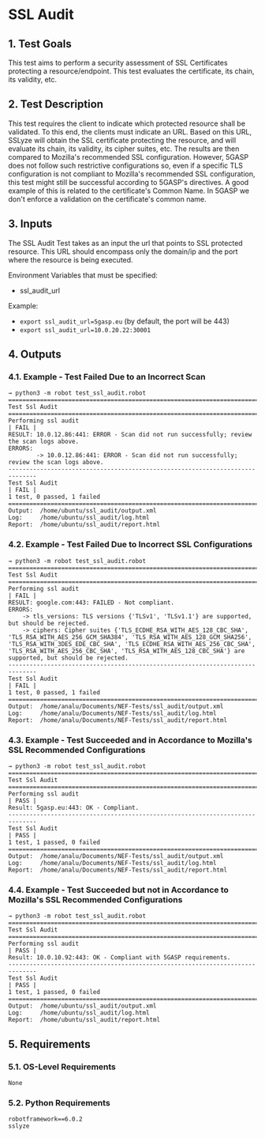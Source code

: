 # SSL Audit

## 1. Test Goals

This test aims to perform a security assessment of SSL Certificates protecting a resource/endpoint. This test evaluates the certificate, its chain, its validity, etc.

## 2. Test Description

This test requires the client to indicate which protected resource shall be validated. To this end, the clients must indicate an URL. Based on this URL, SSLyze will obtain the SSL certificate protecting the resource, and will evaluate its chain, its validity, its cipher suites, etc. The results are then compared to Mozilla's recommended SSL configuration. However, 5GASP does not follow such restrictive configurations so, even if a specific TLS configuration is not compliant to Mozilla's recommended SSL configuration, this test might still be successful according to 5GASP's directives. A good example of this is related to the certificate's Common Name. In 5GASP we don't enforce a validation on the certificate's common name. 

## 3. Inputs

The SSL Audit Test takes as an input the url that points to SSL protected resource.
This URL should encompass only the domain/ip and the port where the resource is being executed.

Environment Variables that must be specified:
- ssl_audit_url

Example:
- `export ssl_audit_url=5gasp.eu` (by default, the port will be 443)
- `export ssl_audit_url=10.0.20.22:30001`


## 4. Outputs

### 4.1. Example - Test Failed  Due to an Incorrect Scan

``` 
→ python3 -m robot test_ssl_audit.robot 
==============================================================================
Test Ssl Audit                                                                
==============================================================================
Performing ssl audit                                                  | FAIL |
RESULT: 10.0.12.86:441: ERROR - Scan did not run successfully; review the scan logs above.
ERRORS:
        -> 10.0.12.86:441: ERROR - Scan did not run successfully; review the scan logs above.
------------------------------------------------------------------------------
Test Ssl Audit                                                        | FAIL |
1 test, 0 passed, 1 failed
==============================================================================
Output:  /home/ubuntu/ssl_audit/output.xml
Log:     /home/ubuntu/ssl_audit/log.html
Report:  /home/ubuntu/ssl_audit/report.html
```

### 4.2. Example - Test Failed Due to Incorrect SSL Configurations

``` 
→ python3 -m robot test_ssl_audit.robot 
==============================================================================
Test Ssl Audit                                                                
==============================================================================
Performing ssl audit                                                  | FAIL |
RESULT: google.com:443: FAILED - Not compliant.
ERRORS:
	-> tls_versions: TLS versions {'TLSv1', 'TLSv1.1'} are supported, but should be rejected.
	-> ciphers: Cipher suites {'TLS_ECDHE_RSA_WITH_AES_128_CBC_SHA', 'TLS_RSA_WITH_AES_256_GCM_SHA384', 'TLS_RSA_WITH_AES_128_GCM_SHA256', 'TLS_RSA_WITH_3DES_EDE_CBC_SHA', 'TLS_ECDHE_RSA_WITH_AES_256_CBC_SHA', 'TLS_RSA_WITH_AES_256_CBC_SHA', 'TLS_RSA_WITH_AES_128_CBC_SHA'} are supported, but should be rejected.
------------------------------------------------------------------------------
Test Ssl Audit                                                        | FAIL |
1 test, 0 passed, 1 failed
==============================================================================
Output:  /home/analu/Documents/NEF-Tests/ssl_audit/output.xml
Log:     /home/analu/Documents/NEF-Tests/ssl_audit/log.html
Report:  /home/analu/Documents/NEF-Tests/ssl_audit/report.html
```


### 4.3. Example - Test Succeeded and in Accordance to Mozilla's SSL Recommended Configurations

``` 
→ python3 -m robot test_ssl_audit.robot 
==============================================================================
Test Ssl Audit                                                                
==============================================================================
Performing ssl audit                                                  | PASS |
Result: 5gasp.eu:443: OK - Compliant.
------------------------------------------------------------------------------
Test Ssl Audit                                                        | PASS |
1 test, 1 passed, 0 failed
==============================================================================
Output:  /home/analu/Documents/NEF-Tests/ssl_audit/output.xml
Log:     /home/analu/Documents/NEF-Tests/ssl_audit/log.html
Report:  /home/analu/Documents/NEF-Tests/ssl_audit/report.html
```

### 4.4. Example - Test Succeeded but not in Accordance to Mozilla's SSL Recommended Configurations

``` 
→ python3 -m robot test_ssl_audit.robot 
==============================================================================
Test Ssl Audit                                                                
==============================================================================
Performing ssl audit                                                  | PASS |
Result: 10.0.10.92:443: OK - Compliant with 5GASP requirements.
------------------------------------------------------------------------------
Test Ssl Audit                                                        | PASS |
1 test, 1 passed, 0 failed
==============================================================================
Output:  /home/ubuntu/ssl_audit/output.xml
Log:     /home/ubuntu/ssl_audit/log.html
Report:  /home/ubuntu/ssl_audit/report.html
```

## 5. Requirements

### 5.1. OS-Level Requirements

`None`

### 5.2. Python Requirements

```
robotframework==6.0.2
sslyze
```
